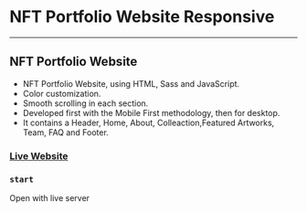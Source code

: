 # NFT Portfolio Website Responsive

<hr/>

## NFT Portfolio Website

- NFT Portfolio Website, using HTML, Sass and JavaScript.
- Color customization.
- Smooth scrolling in each section.
- Developed first with the Mobile First methodology, then for desktop.
- It contains a Header, Home, About, Colleaction,Featured Artworks, Team, FAQ and Footer.

### [Live Website](https://nft-temp-one-rasulsonmez.netlify.app/)

### `start`

Open with live server
